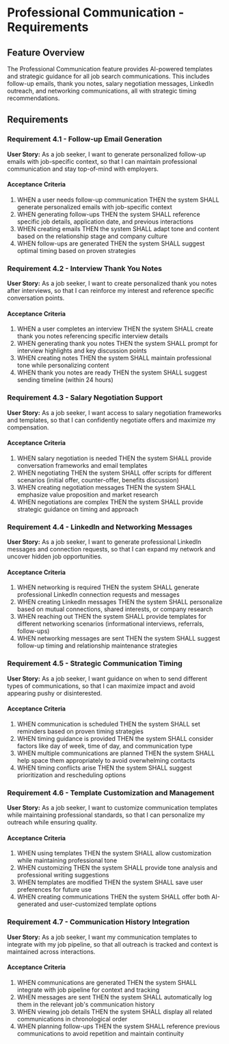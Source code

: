 # Professional Communication - Requirements

## Feature Overview

The Professional Communication feature provides AI-powered templates and strategic guidance for all job search communications. This includes follow-up emails, thank you notes, salary negotiation messages, LinkedIn outreach, and networking communications, all with strategic timing recommendations.

## Requirements

### Requirement 4.1 - Follow-up Email Generation

**User Story:** As a job seeker, I want to generate personalized follow-up emails with job-specific context, so that I can maintain professional communication and stay top-of-mind with employers.

#### Acceptance Criteria

1. WHEN a user needs follow-up communication THEN the system SHALL generate personalized emails with job-specific context
2. WHEN generating follow-ups THEN the system SHALL reference specific job details, application date, and previous interactions
3. WHEN creating emails THEN the system SHALL adapt tone and content based on the relationship stage and company culture
4. WHEN follow-ups are generated THEN the system SHALL suggest optimal timing based on proven strategies

### Requirement 4.2 - Interview Thank You Notes

**User Story:** As a job seeker, I want to create personalized thank you notes after interviews, so that I can reinforce my interest and reference specific conversation points.

#### Acceptance Criteria

1. WHEN a user completes an interview THEN the system SHALL create thank you notes referencing specific interview details
2. WHEN generating thank you notes THEN the system SHALL prompt for interview highlights and key discussion points
3. WHEN creating notes THEN the system SHALL maintain professional tone while personalizing content
4. WHEN thank you notes are ready THEN the system SHALL suggest sending timeline (within 24 hours)

### Requirement 4.3 - Salary Negotiation Support

**User Story:** As a job seeker, I want access to salary negotiation frameworks and templates, so that I can confidently negotiate offers and maximize my compensation.

#### Acceptance Criteria

1. WHEN salary negotiation is needed THEN the system SHALL provide conversation frameworks and email templates
2. WHEN negotiating THEN the system SHALL offer scripts for different scenarios (initial offer, counter-offer, benefits discussion)
3. WHEN creating negotiation messages THEN the system SHALL emphasize value proposition and market research
4. WHEN negotiations are complex THEN the system SHALL provide strategic guidance on timing and approach

### Requirement 4.4 - LinkedIn and Networking Messages

**User Story:** As a job seeker, I want to generate professional LinkedIn messages and connection requests, so that I can expand my network and uncover hidden job opportunities.

#### Acceptance Criteria

1. WHEN networking is required THEN the system SHALL generate professional LinkedIn connection requests and messages
2. WHEN creating LinkedIn messages THEN the system SHALL personalize based on mutual connections, shared interests, or company research
3. WHEN reaching out THEN the system SHALL provide templates for different networking scenarios (informational interviews, referrals, follow-ups)
4. WHEN networking messages are sent THEN the system SHALL suggest follow-up timing and relationship maintenance strategies

### Requirement 4.5 - Strategic Communication Timing

**User Story:** As a job seeker, I want guidance on when to send different types of communications, so that I can maximize impact and avoid appearing pushy or disinterested.

#### Acceptance Criteria

1. WHEN communication is scheduled THEN the system SHALL set reminders based on proven timing strategies
2. WHEN timing guidance is provided THEN the system SHALL consider factors like day of week, time of day, and communication type
3. WHEN multiple communications are planned THEN the system SHALL help space them appropriately to avoid overwhelming contacts
4. WHEN timing conflicts arise THEN the system SHALL suggest prioritization and rescheduling options

### Requirement 4.6 - Template Customization and Management

**User Story:** As a job seeker, I want to customize communication templates while maintaining professional standards, so that I can personalize my outreach while ensuring quality.

#### Acceptance Criteria

1. WHEN using templates THEN the system SHALL allow customization while maintaining professional tone
2. WHEN customizing THEN the system SHALL provide tone analysis and professional writing suggestions
3. WHEN templates are modified THEN the system SHALL save user preferences for future use
4. WHEN creating communications THEN the system SHALL offer both AI-generated and user-customized template options

### Requirement 4.7 - Communication History Integration

**User Story:** As a job seeker, I want my communication templates to integrate with my job pipeline, so that all outreach is tracked and context is maintained across interactions.

#### Acceptance Criteria

1. WHEN communications are generated THEN the system SHALL integrate with job pipeline for context and tracking
2. WHEN messages are sent THEN the system SHALL automatically log them in the relevant job's communication history
3. WHEN viewing job details THEN the system SHALL display all related communications in chronological order
4. WHEN planning follow-ups THEN the system SHALL reference previous communications to avoid repetition and maintain continuity
